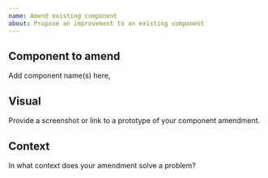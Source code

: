 ```yaml
---
name: Amend existing component
about: Propose an improvement to an existing component
---
```


## Component to amend

Add component name(s) here,

## Visual

Provide a screenshot or link to a prototype of your component amendment.

## Context

In what context does your amendment solve a problem?
